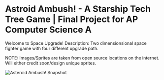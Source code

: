 # Astroid Ambush! - A Starship Tech Tree Game | Final Project for AP Computer Science A

Welcome to Space Upgrade!
Description: Two dimensionsional space fighter game with four different upgrade path.

NOTE: Images/Sprites are taken from open source locations on the internet. Will either credit soon/design unique sprites.

![Asteroid Ambush! Snapshot](https://user-images.githubusercontent.com/54038104/90344593-0c99c700-dfe9-11ea-980a-cfebb59a6a1d.PNG)
